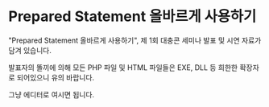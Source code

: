 # Prepared Statement 올바르게 사용하기
"Prepared Statement 올바르게 사용하기", 제 1회 대충콘 세미나 발표 및 시연 자료가 담겨 있습니다.

발표자의 똘끼에 의해 모든 PHP 파일 및 HTML 파일들은 EXE, DLL 등 희한한 확장자로 되어있으니 유의 바랍니다.

그냥 에디터로 여시면 됩니다.
